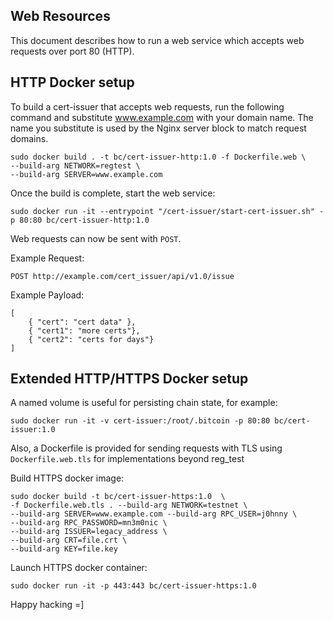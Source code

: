 ## Web Resources

This document describes how to run a web service which accepts web requests over port 80 (HTTP).

## HTTP Docker setup

To build a cert-issuer that accepts web requests, run the following command and substitute www.example.com
 with your domain name.  The name you substitute is used by the Nginx server block to match request domains.

```
sudo docker build . -t bc/cert-issuer-http:1.0 -f Dockerfile.web \
--build-arg NETWORK=regtest \
--build-arg SERVER=www.example.com
```

Once the build is complete, start the web service:

```
sudo docker run -it --entrypoint "/cert-issuer/start-cert-issuer.sh" -p 80:80 bc/cert-issuer-http:1.0
```

Web requests can now be sent with `POST`.

Example Request:
```
POST http://example.com/cert_issuer/api/v1.0/issue
```

Example Payload:
```
[
    { "cert": "cert data" },
    { "cert1": "more certs"},
    { "cert2": "certs for days"}
]
```

## Extended HTTP/HTTPS Docker setup

A named volume is useful for persisting chain state, for example:
```
sudo docker run -it -v cert-issuer:/root/.bitcoin -p 80:80 bc/cert-issuer:1.0
```

Also, a Dockerfile is provided for sending requests with TLS using `Dockerfile.web.tls` for implementations beyond reg_test

Build HTTPS docker image:
```
sudo docker build -t bc/cert-issuer-https:1.0  \
-f Dockerfile.web.tls . --build-arg NETWORK=testnet \
--build-arg SERVER=www.example.com --build-arg RPC_USER=j0hnny \
--build-arg RPC_PASSWORD=mn3m0nic \
--build-arg ISSUER=legacy_address \
--build-arg CRT=file.crt \
--build-arg KEY=file.key
```

Launch HTTPS docker container:
```
sudo docker run -it -p 443:443 bc/cert-issuer-https:1.0
```

Happy hacking =]
